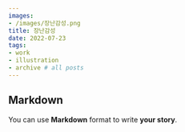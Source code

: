```yaml
---
images:
- /images/장난감성.png
title: 장난감성
date: 2022-07-23
tags:
- work
- illustration
- archive # all posts
---
```


## Markdown

You can use **Markdown** format to write **your story**.
